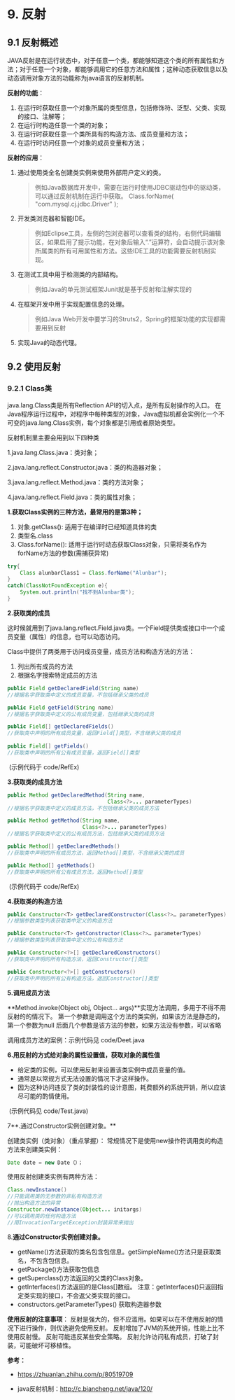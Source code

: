 # 9. 反射

## 9.1 反射概述

JAVA反射是在运行状态中，对于任意一个类，都能够知道这个类的所有属性和方法；对于任意一个对象，都能够调用它的任意方法和属性；这种动态获取信息以及动态调用对象方法的功能称为java语言的反射机制。

**反射的功能**：

1. 在运行时获取任意一个对象所属的类型信息，包括修饰符、泛型、父类、实现的接口、注解等；
2. 在运行时构造任意一个类的对象；
3. 在运行时获取任意一个类所具有的构造方法、成员变量和方法；
4. 在运行时访问任意一个对象的成员变量和方法；

**反射的应用**：

1. 通过使用类全名创建类实例来使用外部用户定义的类。

   > 例如Java数据库开发中，需要在运行时使用JDBC驱动包中的驱动类，可以通过反射机制在运行中获取。
   > Class.forName( "com.mysql.cj.jdbc.Driver" ); 

2. 开发类浏览器和智能IDE。

   > 例如Eclipse工具，左侧的包浏览器可以查看类的结构，右侧代码编辑区，如果启用了提示功能，在对象后输入“.”运算符，会自动提示该对象所属类的所有可用属性和方法。这些IDE工具的功能需要反射机制实现。

3. 在测试工具中用于检测类的内部结构。

   > 例如Java的单元测试框架Junit就是基于反射和注解实现的

4. 在框架开发中用于实现配置信息的处理。

   > 例如Java Web开发中要学习的Struts2，Spring的框架功能的实现都需要用到反射

5. 实现Java的动态代理。





## 9.2 使用反射

### 9.2.1 Class类

java.lang.Class类是所有Reflection API的切入点，是所有反射操作的入口。
在Java程序运行过程中，对程序中每种类型的对象，Java虚拟机都会实例化一个不可变的java.lang.Class实例，每个对象都是引用或者原始类型。 



反射机制里主要会用到以下四种类

1.java.lang.Class.java：类对象；

2.java.lang.reflect.Constructor.java：类的构造器对象；

3.java.lang.reflect.Method.java：类的方法对象；

4.java.lang.reflect.Field.java：类的属性对象；



**1.获取Class实例的三种方法，最常用的是第3种；**

1. 对象.getClass(): 适用于在编译时已经知道具体的类
2.  类型名.class
3.  Class.forName(): 适用于运行时动态获取Class对象，只需将类名作为forName方法的参数(需捕获异常)

```java
try{
    Class alunbarClass1 = Class.forName("Alunbar");
}
catch(ClassNotFoundException e){
    System.out.println("找不到Alunbar类");
}
```

**2.获取类的成员**

这时候就用到了java.lang.reflect.Field.java类。一个Field提供类或接口中一个成员变量（属性）的信息，也可以动态访问。

Class中提供了两类用于访问成员变量，成员方法和构造方法的方法：

1. 列出所有成员的方法
2. 根据名字搜索特定成员的方法

```java
public Field getDeclaredField(String name)
//根据名字获取类中定义的成员变量，不包括继承父类的成员

public Field getField(String name)
//根据名字获取类中定义的公有成员变量，包括继承父类的成员

public Field[] getDeclaredFields()
//获取类中声明的所有成员变量，返回Field[]类型，不含继承父类的成员
    
public Field[] getFields()
//获取类中声明的所有公有成员变量，返回Field[]类型
```

​																			(示例代码于 code/RefEx)

**3.获取类的成员方法**



```java
public Method getDeclaredMethod(String name,
                                Class<?>... parameterTypes)
//根据名字获取类中定义的成员方法，不包括继承父类的成员方法

public Method getMethod(String name,
                        Class<?>... parameterTypes)
//根据名字获取类中定义的公有成员方法，包括继承父类的成员方法

public Method[] getDeclaredMethods()
//获取类中声明的所有成员方法，返回Method[]类型，不含继承父类的成员

public Method[] getMethods()
//获取类中声明的所有公有成员方法，返回Method[]类型
```

​																				(示例代码于 code/RefEx)



**4.获取类的构造方法**



```java
public Constructor<T> getDeclaredConstructor(Class<?>… parameterTypes)
//根据参数类型列表获取类中定义的构造方法

public Constructor<T> getConstructor(Class<?>… parameterTypes)
//根据参数类型列表获取类中定义的公有构造方法

public Constructor<?>[] getDeclaredConstructors()
//获取类中声明的所有构造方法，返回Constructor[]类型

public Constructor<?>[] getConstructors()
//获取类中声明的所有公有构造方法，返回Constructor[]类型


```



**5.调用成员方法**

**Method.invoke(Object obj, Object... args)**实现方法调用，多用于不得不用反射的的情况下。
第一个参数是调用这个方法的类实例，如果该方法是静态的，第一个参数为null
后面几个参数是该方法的参数，如果方法没有参数，可以省略



调用成员方法的案例：示例代码见 code/Deet.java



**6.用反射的方式给对象的属性设置值，获取对象的属性值**

* 给定类的实例，可以使用反射来设置该类实例中成员变量的值。
* 通常是以常规方式无法设置的情况下才这样操作。
* 因为这种访问违反了类的封装性的设计意图，耗费额外的系统开销，所以应该尽可能的酌情使用。

​												(示例代码见 code/Test.java)



7**.通过Constructor实例创建对象。**

创建类实例（类对象）（重点掌握）：
常规情况下是使用new操作符调用类的构造方法来创建类实例：

```java
Date date = new Date（）；
```

使用反射创建类实例有两种方法：

```java
Class.newInstance()
//只能调用类的无参数的非私有构造方法
//抛出构造方法的异常
Constructor.newInstance(Object... initargs)
//可以调用类的任何构造方法
//用InvocationTargetException封装异常来抛出
```

8.**通过Constructor实例创建对象。**

* getName()方法获取的类名包含包信息。getSimpleName()方法只是获取类名，不包含包信息。
* getPackage()方法获取包信息
* getSuperclass()方法返回的父类的Class对象。
* getInterfaces()方法返回的是Class[]数组。 注意：getInterfaces()只返回指定类实现的接口，不会返父类实现的接口。
* constructors.getParameterTypes() 获取构造器参数



**使用反射的注意事项**：
反射是强大的，但不应滥用。如果可以在不使用反射的情况下进行操作，则优选避免使用反射。
反射增加了JVM的系统开销，性能上比不使用反射慢。
反射可能违反某些安全策略。
反射允许访问私有成员，打破了封装，可能破坏可移植性。



**参考：**

* https://zhuanlan.zhihu.com/p/80519709

* java反射机制：http://c.biancheng.net/java/120/

